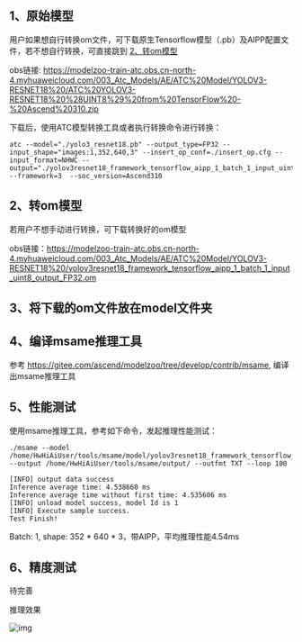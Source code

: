 ## 1、原始模型
用户如果想自行转换om文件，可下载原生Tensorflow模型（.pb）及AIPP配置文件，若不想自行转换，可直接跳到 [2、转om模型](#2、转om模型) 


obs链接:  https://modelzoo-train-atc.obs.cn-north-4.myhuaweicloud.com/003_Atc_Models/AE/ATC%20Model/YOLOV3-RESNET18%20/ATC%20YOLOV3-RESNET18%20%28UINT8%29%20from%20TensorFlow%20-%20Ascend%20310.zip 

下载后，使用ATC模型转换工具或者执行转换命令进行转换：
```
atc --model="./yolo3_resnet18.pb" --output_type=FP32 --input_shape="images:1,352,640,3" --insert_op_conf=./insert_op.cfg --input_format=NHWC --output="./yolov3resnet18_framework_tensorflow_aipp_1_batch_1_input_uint8_output_FP32" --framework=3  --soc_version=Ascend310
```


## 2、转om模型
若用户不想手动进行转换，可下载转换好的om模型

obs链接：https://modelzoo-train-atc.obs.cn-north-4.myhuaweicloud.com/003_Atc_Models/AE/ATC%20Model/YOLOV3-RESNET18%20/yolov3resnet18_framework_tensorflow_aipp_1_batch_1_input_uint8_output_FP32.om 


## 3、将下载的om文件放在model文件夹

## 4、编译msame推理工具
参考 https://gitee.com/ascend/modelzoo/tree/develop/contrib/msame, 编译出msame推理工具

## 5、性能测试
使用msame推理工具，参考如下命令，发起推理性能测试： 

```
./msame --model /home/HwHiAiUser/tools/msame/model/yolov3resnet18_framework_tensorflow_aipp_1_batch_1_input_uint8_output_FP32.om --output /home/HwHiAiUser/tools/msame/output/ --outfmt TXT --loop 100

```
```
[INFO] output data success
Inference average time: 4.538660 ms
Inference average time without first time: 4.535606 ms
[INFO] unload model success, model Id is 1
[INFO] Execute sample success.
Test Finish!
```
Batch: 1, shape: 352 * 640 * 3，带AIPP，平均推理性能4.54ms

## 6、精度测试
待完善

推理效果

![img](file:///C:\Users\ADMINI~1\AppData\Local\Temp\ksohtml3032\wps4.jpg)